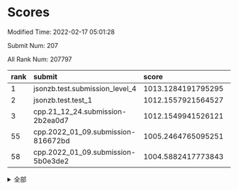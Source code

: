 # Scores

Modified Time: 2022-02-17 05:01:28

Submit Num: 207

All Rank Num: 207797

| rank |               submit               |       score        |       sigma        | pk_num |
| :--- | :--------------------------------- | :----------------- | :----------------- | :----- |
| 1    | jsonzb.test.submission_level_4     | 1013.1284191795295 | 0.8182385005389291 | 4013   |
| 2    | jsonzb.test.test_1                 | 1012.1557921564527 | 0.8230923823148854 | 4018   |
| 3    | cpp.21_12_24.submission-2b2ea0d7   | 1012.1549941526121 | 0.7970281458342429 | 4020   |
| 55   | cpp.2022_01_09.submission-816672bd | 1005.2464765095251 | 0.7196810960724942 | 4015   |
| 58   | cpp.2022_01_09.submission-5b0e3de2 | 1004.5882417773843 | 0.7400215743847378 | 4011   |


<details>
<summary>全部</summary>

| rank |                 submit                 |       score        |       sigma        | pk_num |
| :--- | :------------------------------------- | :----------------- | :----------------- | :----- |
| 1    | jsonzb.test.submission_level_4         | 1013.1284191795295 | 0.8182385005389291 | 4013   |
| 2    | jsonzb.test.test_1                     | 1012.1557921564527 | 0.8230923823148854 | 4018   |
| 3    | cpp.21_12_24.submission-2b2ea0d7       | 1012.1549941526121 | 0.7970281458342429 | 4020   |
| 4    | gobigger.level_3.submission_level_3_49 | 1011.8496716506492 | 0.7825131735524489 | 4016   |
| 5    | gobigger.level_3.submission_level_3_19 | 1011.5325693385408 | 0.7620142729945459 | 4013   |
| 6    | gobigger.level_3.submission_level_3_15 | 1011.3688990220135 | 0.7687758517332939 | 4017   |
| 7    | gobigger.level_3.submission_level_3_45 | 1011.2354630795639 | 0.7561397133261324 | 4013   |
| 8    | gobigger.level_3.submission_level_3_28 | 1011.0528057171307 | 0.7826875506031231 | 4018   |
| 9    | gobigger.level_3.submission_level_3_14 | 1010.9310650188895 | 0.7745831582569199 | 4019   |
| 10   | gobigger.level_3.submission_level_3_35 | 1010.853221682129  | 0.7809469288535585 | 4013   |
| 11   | gobigger.level_3.submission_level_3_38 | 1010.7744918037231 | 0.7543937566883955 | 4017   |
| 12   | gobigger.level_3.submission_level_3_46 | 1010.5695102906865 | 0.7852352340688816 | 4014   |
| 13   | gobigger.level_3.submission_level_3_36 | 1010.5641896102318 | 0.767565852201988  | 4010   |
| 14   | gobigger.level_3.submission_level_3_16 | 1010.5521207709163 | 0.7448738470681366 | 4019   |
| 15   | gobigger.level_3.submission_level_3_31 | 1010.5470549993772 | 0.7547868759109564 | 4014   |
| 16   | gobigger.level_3.submission_level_3_26 | 1010.5302789946212 | 0.779367634519996  | 4014   |
| 17   | gobigger.level_3.submission_level_3_10 | 1010.5050575726378 | 0.7532001133201045 | 4021   |
| 18   | gobigger.level_3.submission_level_3_42 | 1010.4544743080683 | 0.762085479151229  | 4020   |
| 19   | gobigger.level_3.submission_level_3_9  | 1010.3711708397059 | 0.7652308490932967 | 4015   |
| 20   | gobigger.level_3.submission_level_3_1  | 1010.2901518511366 | 0.7683894151761973 | 4015   |
| 21   | gobigger.level_3.submission_level_3_20 | 1010.2701361018187 | 0.7475698616677849 | 4017   |
| 22   | gobigger.level_3.submission_level_3_44 | 1010.1478108390911 | 0.761153486035643  | 4012   |
| 23   | gobigger.level_3.submission_level_3_32 | 1010.0841819750832 | 0.7567375393646799 | 4012   |
| 24   | gobigger.level_3.submission_level_3_34 | 1010.0084128050479 | 0.7622189955548307 | 4014   |
| 25   | gobigger.level_3.submission_level_3_29 | 1009.9458159406777 | 0.7590874379633918 | 4016   |
| 26   | gobigger.level_3.submission_level_3_7  | 1009.9146314122281 | 0.7653466863353857 | 4016   |
| 27   | gobigger.level_3.submission_level_3_5  | 1009.8313478576774 | 0.775735250463172  | 4022   |
| 28   | gobigger.level_3.submission_level_3_43 | 1009.8310132598341 | 0.7319267062705244 | 4017   |
| 29   | gobigger.level_3.submission_level_3_23 | 1009.8083188205924 | 0.7523900717906149 | 4016   |
| 30   | gobigger.level_3.submission_level_3_13 | 1009.7972027612649 | 0.7537847460405628 | 4014   |
| 31   | gobigger.level_3.submission_level_3_8  | 1009.6450142129224 | 0.7570645522525534 | 4016   |
| 32   | gobigger.level_3.submission_level_3_48 | 1009.540334259822  | 0.7723170202203418 | 4013   |
| 33   | gobigger.level_3.submission_level_3_0  | 1009.5370442604175 | 0.7505624773767166 | 4014   |
| 34   | gobigger.level_3.submission_level_3_37 | 1009.5051441163686 | 0.7449479807896999 | 4014   |
| 35   | gobigger.level_3.submission_level_3_4  | 1009.4918660055966 | 0.7724427660496561 | 4016   |
| 36   | gobigger.level_3.submission_level_3_41 | 1009.4888948806937 | 0.7514233619569866 | 4017   |
| 37   | gobigger.level_3.submission_level_3_18 | 1009.4370051354579 | 0.7738608424292628 | 4017   |
| 38   | gobigger.level_3.submission_level_3_39 | 1009.4292704549547 | 0.7572768458085717 | 4014   |
| 39   | gobigger.level_3.submission_level_3_30 | 1009.1955716989148 | 0.7567549125737711 | 4016   |
| 40   | gobigger.level_3.submission_level_3_6  | 1009.1933470883167 | 0.7367699885949226 | 4014   |
| 41   | gobigger.level_3.submission_level_3_21 | 1009.1332978334141 | 0.7470523711012812 | 4019   |
| 42   | gobigger.level_3.submission_level_3_17 | 1009.1004500721552 | 0.7682618725531124 | 4018   |
| 43   | gobigger.level_3.submission_level_3_47 | 1009.0825318143095 | 0.7389120821125333 | 4012   |
| 44   | gobigger.level_3.submission_level_3_24 | 1008.9926725400114 | 0.7518380870076063 | 4015   |
| 45   | gobigger.level_3.submission_level_3_2  | 1008.9687856080915 | 0.7590970100680307 | 4016   |
| 46   | gobigger.level_3.submission_level_3_33 | 1008.8762873132259 | 0.7720741338876609 | 4012   |
| 47   | gobigger.level_3.submission_level_3_12 | 1008.8306610786797 | 0.7347459363116113 | 4016   |
| 48   | gobigger.level_3.submission_level_3_27 | 1008.7673859678953 | 0.7662515134531322 | 4014   |
| 49   | gobigger.level_3.submission_level_3_3  | 1008.728744810099  | 0.7597053053417524 | 4008   |
| 50   | gobigger.level_3.submission_level_3_22 | 1008.6755543730072 | 0.7361721888602847 | 4016   |
| 51   | gobigger.level_3.submission_level_3_11 | 1008.5287811112548 | 0.735021091734967  | 4020   |
| 52   | gobigger.level_3.submission_level_3_25 | 1008.4836494355357 | 0.7422613036900964 | 4017   |
| 53   | gobigger.level_3.submission_level_3_40 | 1008.4762675395034 | 0.7608127061670104 | 4018   |
| 54   | gobigger.level_1.submission_level_1_20 | 1005.7587168867423 | 0.7234850026291066 | 4013   |
| 55   | cpp.2022_01_09.submission-816672bd     | 1005.2464765095251 | 0.7196810960724942 | 4015   |
| 56   | gobigger.level_1.submission_level_1_12 | 1004.8338610741603 | 0.726952208302367  | 4016   |
| 57   | gobigger.level_1.submission_level_1_35 | 1004.6389907079598 | 0.7195785598994783 | 4010   |
| 58   | cpp.2022_01_09.submission-5b0e3de2     | 1004.5882417773843 | 0.7400215743847378 | 4011   |
| 59   | gobigger.level_1.submission_level_1_49 | 1004.5837732168459 | 0.7248651838086156 | 4015   |
| 60   | gobigger.level_1.submission_level_1_15 | 1004.5671338639362 | 0.7229593826278174 | 4011   |
| 61   | gobigger.level_1.submission_level_1_44 | 1004.4718701221806 | 0.7258734466141982 | 4014   |
| 62   | gobigger.level_1.submission_level_1_4  | 1004.4350365096149 | 0.7054683070056127 | 4018   |
| 63   | gobigger.level_1.submission_level_1_23 | 1004.2077990003986 | 0.7192540629430172 | 4015   |
| 64   | gobigger.level_1.submission_level_1_37 | 1004.1935127071288 | 0.7258516878073114 | 4020   |
| 65   | gobigger.level_1.submission_level_1_32 | 1004.115286515875  | 0.7263914614939171 | 4018   |
| 66   | gobigger.level_1.submission_level_1_10 | 1004.0735936902828 | 0.7198771725160259 | 4013   |
| 67   | gobigger.level_1.submission_level_1_5  | 1004.0508031981636 | 0.7165706963502393 | 4008   |
| 68   | gobigger.level_1.submission_level_1_39 | 1004.0464234179201 | 0.7224427211785484 | 4010   |
| 69   | gobigger.level_1.submission_level_1_42 | 1004.0265478003739 | 0.7060937516012418 | 4012   |
| 70   | gobigger.level_1.submission_level_1_9  | 1003.9514858691971 | 0.7331833340099726 | 4011   |
| 71   | gobigger.level_1.submission_level_1_1  | 1003.9380494683588 | 0.725910454398049  | 4008   |
| 72   | gobigger.level_1.submission_level_1_47 | 1003.8561389946395 | 0.7186060275319497 | 4014   |
| 73   | gobigger.level_1.submission_level_1_16 | 1003.8460290479727 | 0.7184619377589464 | 4016   |
| 74   | gobigger.level_1.submission_level_1_24 | 1003.738678999605  | 0.7107460085588216 | 4016   |
| 75   | gobigger.level_1.submission_level_1_13 | 1003.7225371264742 | 0.7193783388353311 | 4013   |
| 76   | gobigger.level_1.submission_level_1_27 | 1003.6010909018277 | 0.715274024293182  | 4012   |
| 77   | gobigger.level_1.submission_level_1_17 | 1003.5459551011357 | 0.7115452632387359 | 4017   |
| 78   | gobigger.level_1.submission_level_1_7  | 1003.4474772710068 | 0.7109812064419423 | 4021   |
| 79   | gobigger.level_1.submission_level_1_11 | 1003.4401649150635 | 0.7266219486082824 | 4017   |
| 80   | gobigger.level_1.submission_level_1_45 | 1003.3976904534918 | 0.7140469749365813 | 4012   |
| 81   | gobigger.level_1.submission_level_1_46 | 1003.3945088801734 | 0.7186231864008592 | 4018   |
| 82   | gobigger.level_1.submission_level_1_14 | 1003.3162869382718 | 0.7200029450401756 | 4011   |
| 83   | gobigger.level_1.submission_level_1_31 | 1003.2403975104728 | 0.7108361325617738 | 4021   |
| 84   | gobigger.level_1.submission_level_1_29 | 1003.2345798075404 | 0.7180428405324119 | 4012   |
| 85   | gobigger.level_1.submission_level_1_38 | 1003.2075438985942 | 0.7132959676725129 | 4012   |
| 86   | gobigger.level_1.submission_level_1_40 | 1003.1654488414958 | 0.7089076273950422 | 4018   |
| 87   | gobigger.level_1.submission_level_1_26 | 1003.0508674577336 | 0.721655771234896  | 4016   |
| 88   | gobigger.level_1.submission_level_1_25 | 1003.0231455279082 | 0.7114536755169895 | 4016   |
| 89   | gobigger.level_1.submission_level_1_28 | 1003.0141527645559 | 0.7190838167323231 | 4017   |
| 90   | gobigger.level_1.submission_level_1_6  | 1002.9668887784403 | 0.7169065929707902 | 4021   |
| 91   | gobigger.level_1.submission_level_1_8  | 1002.8703837023886 | 0.7121041737850541 | 4015   |
| 92   | gobigger.level_1.submission_level_1_34 | 1002.8460689956163 | 0.7154671671224511 | 4014   |
| 93   | gobigger.level_1.submission_level_1_0  | 1002.8373211773743 | 0.7070390685044095 | 4016   |
| 94   | gobigger.level_1.submission_level_1_3  | 1002.8271554358814 | 0.7157971876660497 | 4014   |
| 95   | gobigger.level_1.submission_level_1_21 | 1002.7891918838817 | 0.7213082009282342 | 4015   |
| 96   | gobigger.level_1.submission_level_1_18 | 1002.7191939069835 | 0.7156453956118315 | 4009   |
| 97   | gobigger.level_1.submission_level_1_33 | 1002.7154010451111 | 0.7136747021364311 | 4015   |
| 98   | gobigger.level_1.submission_level_1_19 | 1002.4786796025502 | 0.7204052366494289 | 4010   |
| 99   | gobigger.level_1.submission_level_1_30 | 1002.4019216801482 | 0.7148666162776433 | 4018   |
| 100  | gobigger.level_1.submission_level_1_43 | 1002.1520937854756 | 0.6997917905866529 | 4014   |
| 101  | gobigger.level_1.submission_level_1_36 | 1002.1405200293643 | 0.7071644494160966 | 4020   |
| 102  | gobigger.level_1.submission_level_1_48 | 1002.0284647117187 | 0.7219087027180605 | 4015   |
| 103  | gobigger.level_1.submission_level_1_2  | 1001.9781786444696 | 0.7094587388016259 | 4019   |
| 104  | gobigger.level_1.submission_level_1_41 | 1001.956249631858  | 0.7086654484325761 | 4014   |
| 105  | gobigger.level_1.submission_level_1_22 | 1001.8576414207465 | 0.7043477452618264 | 4013   |
| 106  | gobigger.random.submission_random_22   | 997.6121578028244  | 0.7132581394952053 | 4014   |
| 107  | gobigger.random.submission_random_28   | 997.239015997983   | 0.7058747641469972 | 4018   |
| 108  | gobigger.random.submission_random_27   | 996.986449499863   | 0.7163248997831128 | 4015   |
| 109  | gobigger.random.submission_random_19   | 996.761799034537   | 0.7125239081131787 | 4021   |
| 110  | gobigger.random.submission_random_31   | 996.7461153240362  | 0.7101717848765196 | 4015   |
| 111  | gobigger.random.submission_random_44   | 996.7311908068019  | 0.7063584938481225 | 4018   |
| 112  | gobigger.random.submission_random_46   | 996.7070586304842  | 0.712200788457997  | 4020   |
| 113  | gobigger.random.submission_random_37   | 996.6770587560595  | 0.7071309266585759 | 4017   |
| 114  | gobigger.random.submission_random_16   | 996.6766772529825  | 0.7016567493389061 | 4009   |
| 115  | gobigger.random.submission_random_32   | 996.5991369171884  | 0.7045591766246851 | 4020   |
| 116  | gobigger.random.submission_random_48   | 996.3937985125317  | 0.7106411250507518 | 4014   |
| 117  | gobigger.random.submission_random_2    | 996.3056288450231  | 0.7195804348562527 | 4017   |
| 118  | gobigger.random.submission_random_17   | 996.2905249079816  | 0.7117464980459399 | 4017   |
| 119  | gobigger.random.submission_random_47   | 996.1697275399716  | 0.7062381666506183 | 4011   |
| 120  | gobigger.random.submission_random_49   | 996.1364189796669  | 0.7138171455590181 | 4012   |
| 121  | gobigger.random.submission_random_39   | 996.134914869577   | 0.7121084469258435 | 4013   |
| 122  | gobigger.random.submission_random_29   | 996.106504535566   | 0.7179310029305508 | 4020   |
| 123  | gobigger.random.submission_random_10   | 996.0918255221529  | 0.7036193739368289 | 4018   |
| 124  | gobigger.random.submission_random_26   | 996.0705823202352  | 0.7032855458687659 | 4006   |
| 125  | gobigger.random.submission_random_38   | 996.053276586015   | 0.7036290146653033 | 4015   |
| 126  | gobigger.random.submission_random_5    | 996.0240932646219  | 0.7123108126199664 | 4015   |
| 127  | gobigger.random.submission_random_25   | 995.9929232758477  | 0.7141586463306273 | 4015   |
| 128  | gobigger.random.submission_random_33   | 995.9686684225904  | 0.7023299310892355 | 4007   |
| 129  | gobigger.random.submission_random_1    | 995.9621719728542  | 0.7100935631945469 | 4017   |
| 130  | gobigger.random.submission_random_43   | 995.85373949246    | 0.7195698277545265 | 4016   |
| 131  | gobigger.random.submission_random_11   | 995.8308615539439  | 0.7054378331898522 | 4016   |
| 132  | gobigger.random.submission_random_34   | 995.8273193286699  | 0.7108329025012945 | 4009   |
| 133  | gobigger.random.submission_random_45   | 995.733326709638   | 0.709691201137643  | 4017   |
| 134  | gobigger.random.submission_random_20   | 995.6969891129909  | 0.7066715853692271 | 4015   |
| 135  | gobigger.random.submission_random_18   | 995.6912150932319  | 0.7164523820026414 | 4016   |
| 136  | gobigger.random.submission_random_3    | 995.6227418032481  | 0.7154915742216964 | 4017   |
| 137  | gobigger.random.submission_random_12   | 995.6175416202625  | 0.709043569838286  | 4016   |
| 138  | gobigger.random.submission_random_14   | 995.5845842633383  | 0.7221834112644258 | 4022   |
| 139  | gobigger.random.submission_random_9    | 995.5720523326213  | 0.7047322712087554 | 4019   |
| 140  | gobigger.random.submission_random_24   | 995.5511024439187  | 0.7100591719563814 | 4020   |
| 141  | gobigger.random.submission_random_8    | 995.5503692520688  | 0.7045517444522581 | 4011   |
| 142  | gobigger.random.submission_random_0    | 995.5453899694659  | 0.7087598609392953 | 4014   |
| 143  | gobigger.random.submission_random_42   | 995.5183396247882  | 0.7070473311949873 | 4011   |
| 144  | gobigger.random.submission_random_35   | 995.4813934406037  | 0.7046940616660319 | 4014   |
| 145  | gobigger.random.submission_random_21   | 995.4657155875369  | 0.7260473741361037 | 4018   |
| 146  | gobigger.random.submission_random_36   | 995.4082111882448  | 0.7116531315282915 | 4016   |
| 147  | gobigger.random.submission_random_6    | 995.4049583230328  | 0.7196949239910706 | 4015   |
| 148  | gobigger.random.submission_random_41   | 995.398653236198   | 0.7088418065569124 | 4019   |
| 149  | gobigger.random.submission_random_4    | 995.3173838635216  | 0.7177285748978869 | 4017   |
| 150  | gobigger.random.submission_random_40   | 995.2265492859844  | 0.7110292202384584 | 4014   |
| 151  | gobigger.random.submission_random_13   | 995.1184927240575  | 0.7119812376325932 | 4012   |
| 152  | gobigger.random.submission_random_15   | 995.0325958208401  | 0.7115806685493252 | 4020   |
| 153  | gobigger.random.submission_random_23   | 994.926884830432   | 0.7164122486469077 | 4013   |
| 154  | gobigger.level_2.submission_level_2_4  | 994.5808561187619  | 0.7403190633061454 | 4013   |
| 155  | gobigger.level_2.submission_level_2_36 | 994.4386209425106  | 0.7262011309352812 | 4013   |
| 156  | gobigger.random.submission_random_7    | 994.4311697308777  | 0.72007318819066   | 4014   |
| 157  | gobigger.random.submission_random_30   | 994.0688864476346  | 0.7090711375155138 | 4018   |
| 158  | gobigger.level_2.submission_level_2_18 | 993.6943779981524  | 0.7532231685196454 | 4011   |
| 159  | gobigger.level_2.submission_level_2_22 | 993.4617167277077  | 0.7358284159704157 | 4018   |
| 160  | gobigger.level_2.submission_level_2_10 | 993.2836707254083  | 0.7546231825721583 | 4019   |
| 161  | gobigger.level_2.submission_level_2_21 | 993.2670979015188  | 0.7503438229592516 | 4016   |
| 162  | gobigger.level_2.submission_level_2_44 | 993.2666034902286  | 0.7273646590826938 | 4019   |
| 163  | gobigger.level_2.submission_level_2_17 | 992.9376733721226  | 0.7331499229264823 | 4018   |
| 164  | gobigger.level_2.submission_level_2_29 | 992.9361210194227  | 0.7772353739224295 | 4019   |
| 165  | gobigger.level_2.submission_level_2_9  | 992.9154078934813  | 0.7376477686758743 | 4015   |
| 166  | gobigger.level_2.submission_level_2_38 | 992.8836857348928  | 0.7391294100634879 | 4020   |
| 167  | gobigger.level_2.submission_level_2_12 | 992.7169304651089  | 0.7445878334153971 | 4015   |
| 168  | gobigger.level_2.submission_level_2_23 | 992.6923476376691  | 0.7431538182954119 | 4019   |
| 169  | gobigger.level_2.submission_level_2_15 | 992.6629667965418  | 0.7332256245315785 | 4013   |
| 170  | gobigger.level_2.submission_level_2_47 | 992.658680478601   | 0.7422659198741616 | 4013   |
| 171  | gobigger.level_2.submission_level_2_28 | 992.6441804434975  | 0.7433519749174373 | 4015   |
| 172  | gobigger.level_2.submission_level_2_42 | 992.5382814290506  | 0.7491311018075437 | 4019   |
| 173  | gobigger.level_2.submission_level_2_19 | 992.5052013422144  | 0.7463675685926893 | 4018   |
| 174  | gobigger.level_2.submission_level_2_30 | 992.4909630526291  | 0.7468229748424932 | 4015   |
| 175  | gobigger.level_2.submission_level_2_5  | 992.4594320520155  | 0.745670456201917  | 4011   |
| 176  | gobigger.level_2.submission_level_2_31 | 992.2889483187291  | 0.7661696437949044 | 4016   |
| 177  | gobigger.level_2.submission_level_2_6  | 992.2424361224637  | 0.747878704751535  | 4020   |
| 178  | gobigger.level_2.submission_level_2_33 | 992.1900013386114  | 0.7438142421847587 | 4017   |
| 179  | gobigger.level_2.submission_level_2_8  | 992.1696833575215  | 0.7474849300843976 | 4014   |
| 180  | gobigger.level_2.submission_level_2_14 | 992.1199394008905  | 0.7337100874898007 | 4018   |
| 181  | gobigger.level_2.submission_level_2_40 | 992.0822900409051  | 0.7645281819189709 | 4015   |
| 182  | gobigger.level_2.submission_level_2_24 | 992.0608571334064  | 0.7496652621239468 | 4018   |
| 183  | gobigger.level_2.submission_level_2_0  | 992.0541536345778  | 0.7179257564604349 | 4011   |
| 184  | gobigger.level_2.submission_level_2_32 | 992.049216303398   | 0.7496726199508367 | 4017   |
| 185  | gobigger.level_2.submission_level_2_45 | 991.9388655081248  | 0.733702104589142  | 4022   |
| 186  | gobigger.level_2.submission_level_2_35 | 991.9305252126472  | 0.7593932192951869 | 4018   |
| 187  | gobigger.level_2.submission_level_2_2  | 991.8895207840825  | 0.7432004108348608 | 4013   |
| 188  | gobigger.level_2.submission_level_2_41 | 991.8875891636256  | 0.7452249867045599 | 4016   |
| 189  | gobigger.level_2.submission_level_2_25 | 991.853172561929   | 0.7437685158706878 | 4020   |
| 190  | gobigger.level_2.submission_level_2_16 | 991.7360132989579  | 0.735492722895198  | 4014   |
| 191  | gobigger.level_2.submission_level_2_27 | 991.6413482410339  | 0.7391671298844968 | 4013   |
| 192  | gobigger.level_2.submission_level_2_49 | 991.6336768444206  | 0.7447513100460654 | 4013   |
| 193  | gobigger.level_2.submission_level_2_34 | 991.6318640985926  | 0.7624075584538076 | 4015   |
| 194  | gobigger.level_2.submission_level_2_39 | 991.5827317411046  | 0.7253459626257002 | 4020   |
| 195  | gobigger.level_2.submission_level_2_13 | 991.5476829165508  | 0.7618254668587976 | 4017   |
| 196  | gobigger.level_2.submission_level_2_37 | 991.3532975577799  | 0.7431129778228072 | 4018   |
| 197  | gobigger.level_2.submission_level_2_20 | 991.2979535271485  | 0.7540764257056795 | 4013   |
| 198  | gobigger.level_2.submission_level_2_1  | 991.1180085713788  | 0.7673881811334022 | 4016   |
| 199  | gobigger.level_2.submission_level_2_11 | 991.1065504123696  | 0.7578667120806656 | 4016   |
| 200  | gobigger.level_2.submission_level_2_48 | 991.0347719676266  | 0.7448343140170738 | 4020   |
| 201  | gobigger.level_2.submission_level_2_7  | 990.9992469483117  | 0.7617547107107819 | 4014   |
| 202  | gobigger.level_2.submission_level_2_43 | 990.6541999283638  | 0.7602584972459036 | 4023   |
| 203  | gobigger.level_2.submission_level_2_26 | 989.8751065655052  | 0.7959108741190412 | 4012   |
| 204  | gobigger.level_2.submission_level_2_46 | 989.1782514882899  | 0.7888041454714542 | 4015   |
| 205  | gobigger.level_2.submission_level_2_3  | 989.0093147741787  | 0.7835847046452422 | 4011   |
| 206  | gobigger.none.submission_none_1        | 979.6777550373039  | 1.15048526745168   | 4014   |
| 207  | gobigger.none.submission_none_0        | 975.4162870571104  | 1.439938082618446  | 4014   |

</details>